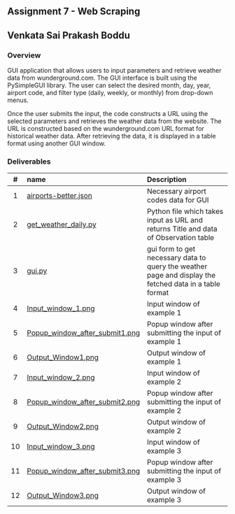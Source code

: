 ## Assignment 7 - Web Scraping
## Venkata Sai Prakash Boddu

### Overview
GUI application that allows users to input parameters and retrieve weather data from wunderground.com. The GUI interface is built using the PySimpleGUI library. The user can select the desired month, day, year, airport code, and filter type (daily, weekly, or monthly) from drop-down menus.

Once the user submits the input, the code constructs a URL using the selected parameters and retrieves the weather data from the website. The URL is constructed based on the wunderground.com URL format for historical weather data. After retrieving the data, it is displayed in a table format using another GUI window.

### Deliverables

|  #  | name                                     | Description                                                      |
| :-: | :--------------------------------------- | :--------------------------------------------------------------- |
|  1  | [airports-better.json](airports-better.json) | Necessary airport codes data for GUI                                  |
|  2  | [get_weather_daily.py ](./get_weather_daily.py)|Python file  which takes input as URL and returns Title and data of Observation table        |
|  3  | [gui.py](gui.py)                                               | gui form to get necessary data to query the weather page and display the fetched data in a table format |
|  4  | [Input_window_1.png](Input_window_1.png)                       | Input window of example 1 |
|  5  | [Popup_window_after_submit1.png](Popup_window_after_submit1.png)| Popup window after submitting the input of example 1|
|  6  | [Output_Window1.png](Output_Window1.png)                       | Output window of example 1 |
|  7  | [Input_window_2.png](Input_window_2.png)                       | Input window of example 2 |
|  8  | [Popup_window_after_submit2.png](Popup_window_after_submit2.png)| Popup window after submitting the input of example 2|
|  9  | [Output_Window2.png](Output_Window2.png)                       | Output window of example 2 |
|  10  | [Input_window_3.png](Input_window_3.png)                       | Input window of example 3 |
|  11  | [Popup_window_after_submit3.png](Popup_window_after_submit3.png)| Popup window after submitting the input of example 3|
|  12  | [Output_Window3.png](Output_Window3.png)                       | Output window of example 3 |





